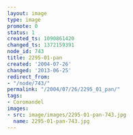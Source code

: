 ```yaml
---
layout: image
type: image
promote: 0
status: 1
created_ts: 1090861420
changed_ts: 1372159391
node_id: 743
title: 2295-01-pan
created: '2004-07-26'
changed: '2013-06-25'
redirect_from:
- "/node/743/"
permalink: "/2004/07/26/2295_01_pan/"
tags:
- Coromandel
images:
- src: image/images/2295-01-pan-743.jpg
  name: 2295-01-pan-743.jpg
---
```


